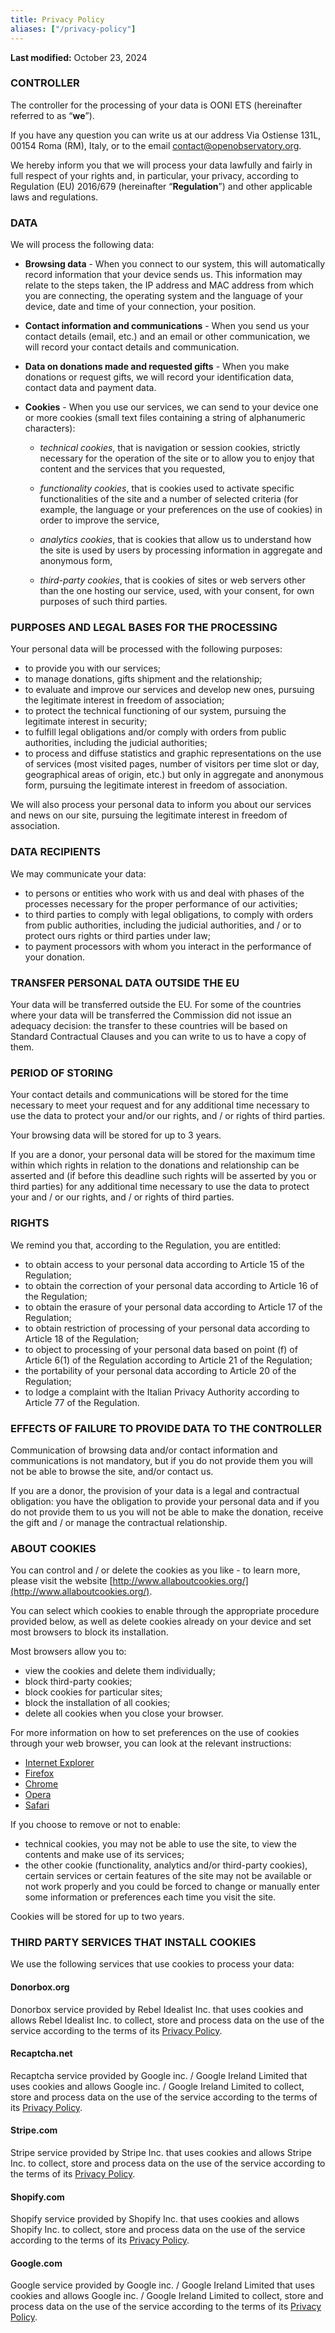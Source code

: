 ```yaml
---
title: Privacy Policy
aliases: ["/privacy-policy"]
---
```


**Last modified:** October 23, 2024

### CONTROLLER

The controller for the processing of your data is OONI ETS (hereinafter referred to as “**we**”).

If you have any question you can write us at our address Via Ostiense 131L, 00154 Roma (RM), Italy, or to the email contact@openobservatory.org.

We hereby inform you that we will process your data lawfully and fairly in full respect of your rights and, in particular, your privacy, according to Regulation (EU) 2016/679 (hereinafter “**Regulation**”) and other applicable laws and regulations.

### DATA

We will process the following data:

* **Browsing data** - When you connect to our system, this will automatically record information that your device sends us. This information may relate to the steps taken, the IP address and MAC address from which you are connecting, the operating system and the language of your device, date and time of your connection, your position.

* **Contact information and communications** - When you send us your contact details (email, etc.) and an email or other communication, we will record your contact details and communication.

* **Data on donations made and requested gifts** - When you make donations or request gifts, we will record your identification data, contact data and payment data.

* **Cookies** - When you use our services, we can send to your device one or more cookies (small text files containing a string of alphanumeric characters):


	* _technical cookies_, that is navigation or session cookies, strictly necessary for the operation of the site or to allow you to enjoy that content and the services that you requested,

	* _functionality cookies_, that is cookies used to activate specific functionalities of the site and a number of selected criteria (for example, the language or your preferences on the use of cookies) in order to improve the service,

	* _analytics cookies_, that is cookies that allow us to understand how the site is used by users by processing information in aggregate and anonymous form,

	* _third-party cookies_, that is cookies of sites or web servers other than the one hosting our service, used, with your consent, for own purposes of such third parties.

### PURPOSES AND LEGAL BASES FOR THE PROCESSING

Your personal data will be processed with the following purposes:
- to provide you with our services;
- to manage donations, gifts shipment and the relationship;
- to evaluate and improve our services and develop new ones, pursuing the legitimate interest in freedom of
association;
- to protect the technical functioning of our system, pursuing the legitimate interest in security;
- to fulfill legal obligations and/or comply with orders from public authorities, including the judicial authorities;
- to process and diffuse statistics and graphic representations on the use of services (most visited pages, number of visitors per time slot or day, geographical areas of origin, etc.) but only in aggregate and anonymous form, pursuing the legitimate interest in freedom of association.

We will also process your personal data to inform you about our services and news on our site, pursuing the legitimate interest in freedom of association.

### DATA RECIPIENTS

We may communicate your data:
- to persons or entities who work with us and deal with phases of the processes necessary for the proper performance of our activities;
- to third parties to comply with legal obligations, to comply with orders from public authorities, including the judicial authorities, and / or to protect ours rights or third parties under law;
- to payment processors with whom you interact in the performance of your donation.

### TRANSFER PERSONAL DATA OUTSIDE THE EU

Your data will be transferred outside the EU. For some of the countries where your data will be transferred the Commission did not issue an adequacy decision: the transfer to these countries will be based on Standard Contractual Clauses and you can write to us to have a copy of them.

### PERIOD OF STORING

Your contact details and communications will be stored for the time necessary to meet your request and for any additional time necessary to use the data to protect your and/or our rights, and / or rights of third parties.

Your browsing data will be stored for up to 3 years.

If you are a donor, your personal data will be stored for the maximum time within which rights in relation to the donations and relationship can be asserted and (if before this deadline such rights will be asserted by you or third parties) for any additional time necessary to use the data to protect your and / or our rights, and / or rights of third parties.

### RIGHTS

We remind you that, according to the Regulation, you are entitled:
- to obtain access to your personal data according to Article 15 of the Regulation;
- to obtain the correction of your personal data according to Article 16 of the Regulation;
- to obtain the erasure of your personal data according to Article 17 of the Regulation;
- to obtain restriction of processing of your personal data according to Article 18 of the Regulation;
- to object to processing of your personal data based on point (f) of Article 6(1) of the Regulation according to Article 21 of the Regulation;
- the portability of your personal data according to Article 20 of the Regulation;
- to lodge a complaint with the Italian Privacy Authority according to Article 77 of the Regulation.

### EFFECTS OF FAILURE TO PROVIDE DATA TO THE CONTROLLER

Communication of browsing data and/or contact information and communications is not mandatory, but if you do not provide them you will not be able to browse the site, and/or contact us.

If you are a donor, the provision of your data is a legal and contractual obligation: you have the obligation to provide your personal data and if you do not provide them to us you will not be able to make the donation, receive the gift and / or manage the contractual relationship.

### ABOUT COOKIES

You can control and / or delete the cookies as you like - to learn more, please visit the website [http://www.allaboutcookies.org/](http://www.allaboutcookies.org/).

You can select which cookies to enable through the appropriate procedure provided below, as well as delete cookies already on your device and set most browsers to block its installation.

Most browsers allow you to:
- view the cookies and delete them individually;
- block third-party cookies;
- block cookies for particular sites;
- block the installation of all cookies;
- delete all cookies when you close your browser.

For more information on how to set preferences on the use of cookies through your web browser, you can look at the relevant instructions:
- [Internet Explorer](https://support.microsoft.com/en-us/help/17442/windows-internet-explorer-delete-manage-cookies)
- [Firefox](https://support.mozilla.org/en-US/kb/enable-and-disable-cookies-website-preferences)
- [Chrome](https://support.google.com/chrome/answer/95647?hl=en&topic=14666&ctx=topic)
- [Opera](http://www.opera.com/help/tutorials/security/cookies/)
- [Safari](https://support.apple.com/kb/PH17191?locale=en_US&viewlocale=en_US)

If you choose to remove or not to enable:
- technical cookies, you may not be able to use the site, to view the contents and make use of its services;
- the other cookie (functionality, analytics and/or third-party cookies), certain services or certain features of the site may not be available or not work properly and you could be forced to change or manually enter some information or preferences each time you visit the site.

Cookies will be stored for up to two years.

### THIRD PARTY SERVICES THAT INSTALL COOKIES

We use the following services that use cookies to process your data:

#### Donorbox.org
Donorbox service provided by Rebel Idealist Inc. that uses cookies and allows Rebel Idealist Inc. to collect, store and process data on the use of the service according to the terms of its [Privacy Policy](https://donorbox.org/privacy).
#### Recaptcha.net
Recaptcha service provided by Google inc. / Google Ireland Limited that uses cookies and allows Google inc. / Google Ireland Limited to collect, store and process data on the use of the service according to the terms of its [Privacy Policy](https://policies.google.com/privacy?hl=it).
#### Stripe.com
Stripe service provided by Stripe Inc. that uses cookies and allows Stripe Inc. to collect, store and process data on the use of the service according to the terms of its [Privacy Policy](https://stripe.com/it/legal/cookies-policy).
#### Shopify.com
Shopify service provided by Shopify Inc. that uses cookies and allows Shopify Inc. to collect, store and process data on the use of the service according to the terms of its [Privacy Policy](https://www.shopify.com/legal/privacy).
#### Google.com
Google service provided by Google inc. / Google Ireland Limited that uses cookies and allows Google inc. / Google Ireland Limited to collect, store and process data on the use of the service according to the terms of its [Privacy Policy](https://policies.google.com/privacy).
